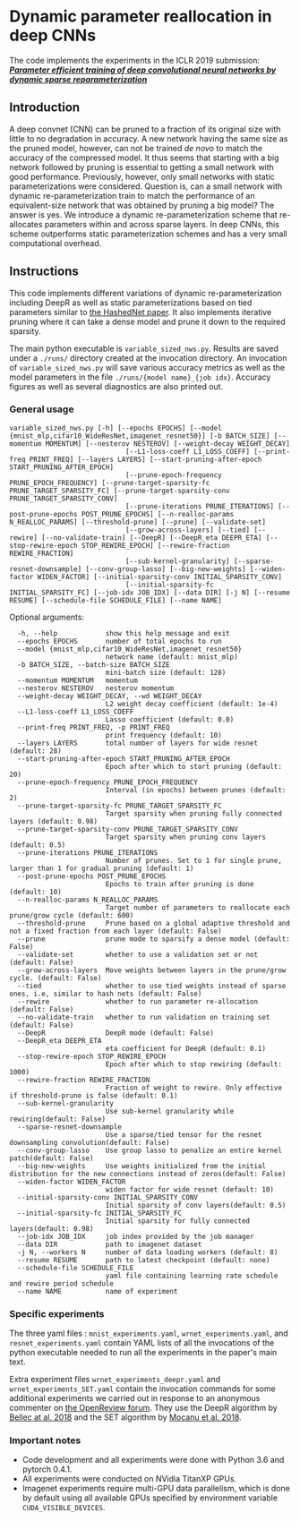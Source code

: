 # Dynamic parameter reallocation in deep CNNs

The code implements the experiments in the ICLR 2019 submission: [***Parameter efficient training of deep convolutional neural networks by dynamic sparse reparameterization***](https://openreview.net/forum?id=S1xBioR5KX)

## Introduction

A deep convnet (CNN) can be pruned to a fraction of its original size with little to no degradation in accuracy. A new network having the same size as the pruned model, however, can not be trained *de novo* to match the accuracy of the compressed model. It thus seems that starting with a big network followed by pruning is essential to getting a small network with good performance. Previously, however, only small networks with static parameterizations were considered. Question is, can a small network with dynamic re-parameterization train to match the performance of an equivalent-size network that was obtained by pruning a big model? The answer is yes. We introduce a dynamic re-parameterization scheme that re-allocates parameters within and across sparse layers. In deep CNNs, this scheme outperforms static parameterization schemes and has a very small computational overhead.

## Instructions

This code implements different variations of dynamic re-parameterization including DeepR as well as static parameterizations based on tied parameters similar to [the HashedNet paper](https://arxiv.org/abs/1504.04788). It also implements iterative pruning where it can take a dense model and prune it down to the required sparsity. 

The main python executable is `variable_sized_nws.py`. Results are saved under a `./runs/` directory created at the invocation directory. An invocation of `variable_sized_nws.py` will save various accuracy metrics as well as the model parameters in the file `./runs/{model name}_{job idx}`. Accuracy figures as well as several diagnostics are also printed out. 

### General usage
```shell
variable_sized_nws.py [-h] [--epochs EPOCHS] [--model {mnist_mlp,cifar10_WideResNet,imagenet_resnet50}] [-b BATCH_SIZE] [--momentum MOMENTUM] [--nesterov NESTEROV] [--weight-decay WEIGHT_DECAY]
                             [--L1-loss-coeff L1_LOSS_COEFF] [--print-freq PRINT_FREQ] [--layers LAYERS] [--start-pruning-after-epoch START_PRUNING_AFTER_EPOCH]
                             [--prune-epoch-frequency PRUNE_EPOCH_FREQUENCY] [--prune-target-sparsity-fc PRUNE_TARGET_SPARSITY_FC] [--prune-target-sparsity-conv PRUNE_TARGET_SPARSITY_CONV]
                             [--prune-iterations PRUNE_ITERATIONS] [--post-prune-epochs POST_PRUNE_EPOCHS] [--n-realloc-params N_REALLOC_PARAMS] [--threshold-prune] [--prune] [--validate-set]
                             [--grow-across-layers] [--tied] [--rewire] [--no-validate-train] [--DeepR] [--DeepR_eta DEEPR_ETA] [--stop-rewire-epoch STOP_REWIRE_EPOCH] [--rewire-fraction REWIRE_FRACTION]
                             [--sub-kernel-granularity] [--sparse-resnet-downsample] [--conv-group-lasso] [--big-new-weights] [--widen-factor WIDEN_FACTOR] [--initial-sparsity-conv INITIAL_SPARSITY_CONV]
                             [--initial-sparsity-fc INITIAL_SPARSITY_FC] [--job-idx JOB_IDX] [--data DIR] [-j N] [--resume RESUME] [--schedule-file SCHEDULE_FILE] [--name NAME]
```
Optional arguments:
```
  -h, --help            show this help message and exit
  --epochs EPOCHS       number of total epochs to run
  --model {mnist_mlp,cifar10_WideResNet,imagenet_resnet50}
                        network name (default: mnist_mlp)
  -b BATCH_SIZE, --batch-size BATCH_SIZE
                        mini-batch size (default: 128)
  --momentum MOMENTUM   momentum
  --nesterov NESTEROV   nesterov momentum
  --weight-decay WEIGHT_DECAY, --wd WEIGHT_DECAY
                        L2 weight decay coefficient (default: 1e-4)
  --L1-loss-coeff L1_LOSS_COEFF
                        Lasso coefficient (default: 0.0)
  --print-freq PRINT_FREQ, -p PRINT_FREQ
                        print frequency (default: 10)
  --layers LAYERS       total number of layers for wide resnet (default: 28)
  --start-pruning-after-epoch START_PRUNING_AFTER_EPOCH
                        Epoch after which to start pruning (default: 20)
  --prune-epoch-frequency PRUNE_EPOCH_FREQUENCY
                        Interval (in epochs) between prunes (default: 2)
  --prune-target-sparsity-fc PRUNE_TARGET_SPARSITY_FC
                        Target sparsity when pruning fully connected layers (default: 0.98)
  --prune-target-sparsity-conv PRUNE_TARGET_SPARSITY_CONV
                        Target sparsity when pruning conv layers (default: 0.5)
  --prune-iterations PRUNE_ITERATIONS
                        Number of prunes. Set to 1 for single prune, larger than 1 for gradual pruning (default: 1)
  --post-prune-epochs POST_PRUNE_EPOCHS
                        Epochs to train after pruning is done (default: 10)
  --n-realloc-params N_REALLOC_PARAMS
                        Target number of parameters to reallocate each prune/grow cycle (default: 600)
  --threshold-prune     Prune based on a global adaptive threshold and not a fixed fraction from each layer (default: False)
  --prune               prune mode to sparsify a dense model (default: False)
  --validate-set        whether to use a validation set or not (default: False)
  --grow-across-layers  Move weights between layers in the prune/grow cycle. (default: False)
  --tied                whether to use tied weights instead of sparse ones, i.e, similar to hash nets (default: False)
  --rewire              whether to run parameter re-allocation (default: False)
  --no-validate-train   whether to run validation on training set (default: False)
  --DeepR               DeepR mode (default: False)
  --DeepR_eta DEEPR_ETA
                        eta coefficient for DeepR (default: 0.1)
  --stop-rewire-epoch STOP_REWIRE_EPOCH
                        Epoch after which to stop rewiring (default: 1000)
  --rewire-fraction REWIRE_FRACTION
                        Fraction of weight to rewire. Only effective if threshold-prune is false (default: 0.1)
  --sub-kernel-granularity
                        Use sub-kernel granularity while rewiring(default: False)
  --sparse-resnet-downsample
                        Use a sparse/tied tensor for the resnet downsampling convolution(default: False)
  --conv-group-lasso    Use group lasso to penalize an entire kernel patch(default: False)
  --big-new-weights     Use weights initialized from the initial distribution for the new connections instead of zeros(default: False)
  --widen-factor WIDEN_FACTOR
                        widen factor for wide resnet (default: 10)
  --initial-sparsity-conv INITIAL_SPARSITY_CONV
                        Initial sparsity of conv layers(default: 0.5)
  --initial-sparsity-fc INITIAL_SPARSITY_FC
                        Initial sparsity for fully connected layers(default: 0.98)
  --job-idx JOB_IDX     job index provided by the job manager
  --data DIR            path to imagenet dataset
  -j N, --workers N     number of data loading workers (default: 8)
  --resume RESUME       path to latest checkpoint (default: none)
  --schedule-file SCHEDULE_FILE
                        yaml file containing learning rate schedule and rewire period schedule
  --name NAME           name of experiment
```

### Specific experiments

The three yaml files : `mnist_experiments.yaml`, `wrnet_experiments.yaml`, and `resnet_experiments.yaml` contain YAML lists of all the invocations of the python executable needed to run all the experiments in the paper's main text. 

Extra experiment files `wrnet_experiments_deepr.yaml` and `wrnet_experiments_SET.yaml` contain the invocation commands for some additional experiments we carried out in response to an anonymous commenter on [the OpenReview forum](https://openreview.net/forum?id=S1xBioR5KX). They use the DeepR algorithm by [Bellec at al. 2018](https://arxiv.org/abs/1711.05136) and the SET algorithm by [Mocanu et  al. 2018](https://www.nature.com/articles/s41467-018-04316-3).

### Important notes

- Code development and all experiments were done with Python 3.6 and pytorch 0.4.1. 
- All experiments were conducted on NVidia TitanXP GPUs.
- Imagenet experiments require multi-GPU data parallelism, which is done by default using all available GPUs specified by environment variable `CUDA_VISIBLE_DEVICES`.